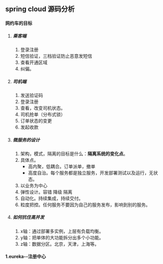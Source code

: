 ## spring cloud 源码分析

#### 网约车的目标

1. ##### 乘客端

   1. 登录注册
   2. 短信验证，三档验证防止恶意发短信
   3. 查看开通区域
   4. 纠偏。

2. ##### 司机端

   1. 发送验证码
   2. 登录注册
   3. 查看，改变司机状态。
   4. 司机抢单（分布式锁）
   5. 订单状态的变更
   6. 发起收款

3. ##### 微服务的设计

   1. 架构，模式，隔离的目标是什么：**隔离系统的变化点**。
   2. 具体点。
      - 高内聚，低耦合。订单派单，撤单
      - 高度自治。每个服务都是独立服务，开发部署测试以及运行，无状态。
   3. 以业务为中心
   4. 弹性设计。容错 降级 隔离
   5. 自动化。持续集成，持续交付。
   6. 粒度把控。任何服务不要因为自己的服务发布，影响到别的服务。

4. ##### 如何抗住高并发

   1. x轴：通过部署多实例，上层有负载均衡。
   2. y轴：把单体的大功能拆分出多个小功能。
   3. z轴：数据分区。北京，天津，上海等。

#### 1.eureka--注册中心

